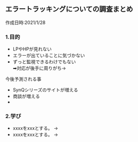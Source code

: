 ## エラートラッキングについての調査まとめ
作成日時:2021/1/28

### 1.目的
* LPやHPが見れない
* エラーが出ていることに気づかない
* ずっと監視できるわけでもない   
➡対応が後手に周りがち→

今後予測される事
* SynQシリーズのサイトが増える
* 商談が増える
* 


### 2.学び
* xxxxをxxxとする。
→
* xxxxをxxxとする。
→
